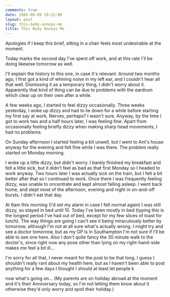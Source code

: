 ```yaml
---
comments: true
date: 2005-08-09 19:22:00
layout: post
slug: this-body-annoys-me
title: This Body Annoys Me
---
```


Apologies if I keep this brief, sitting in a chair feels most undesirable at the moment.  

Today marks the second day I've spent off work, and at this rate I'll be doing likewise tomorrow as well.  

I'll explain the history to this one, in case it's relevant.  Around two months ago, I first got a kind of whining noise in my left ear, and I couldn't hear all that well.  Dismissing it as a temporary thing, I didn't worry about it.  Apparently that kind of thing can be due to problems with the eardrum which clear up on their own after a while.  

A few weeks ago, I started to feel dizzy occasionally.  Three weeks yesterday, I woke up dizzy and had to lie down for a while before starting my first say at work.  Nerves, perhaps?  I wasn't sure.  Anyway, by the time I got to work two and a half hours later, I was feeling fine.  Apart from occasionally feeling briefly dizzy when making sharp head movements, I had no problems.  

On Sunday afternoon I started feeling a bit unwell, but I went to Ant's house anyway for the evening and felt fine while I was there.  The problem really started on Monday morning.  

I woke up a little dizzy, but didn't worry.  I barely finished my breakfast and felt a little sick, but it didn't feel as bad as that first Monday so I headed to work anyway.  Two hours later I was actually sick on the train, but I felt a bit better after that so I continued to work.  Once there I was frequently feeling dizzy, was unable to oncentrate and kept almost falling asleep.  I went back home, and slept most of the afternoon, evening and night in on-and-off bursts.  I didn't eat that day.  

At 6am this morning (I'd set my alarm in case I felt normal again) I was still dizzy, so stayed in bed until 10.  Today I've been mostly in bed (typing this is the longest period I've had out of bed, except for my few slices of toast for lunch).  The way things are going I can't see it being miraculously better by tomorrow, although I'm not at all sure what's actually wrong.  I might try and see a doctor tomorrow, but as my GP is in Southampton I'm not sure if I'll be able to see one here.  Also I don't quite fancy the 30 minute walk to the doctor's, since right now any pose other than lying on my right-hand-side makes me feel a bit ill...  

I'm sorry for all that, I never meant for the post to be that long.  I guess I shouldn't really rant about my health here, but as I haven't been able to post anything for a few days I thought I should at least let people k  

now what's going on...  (My parents are on holiday abroad at the moment and it's their Anniversary today, so I'm not letting them know about it otherwise they'd only worry and spoil their holiday.)
